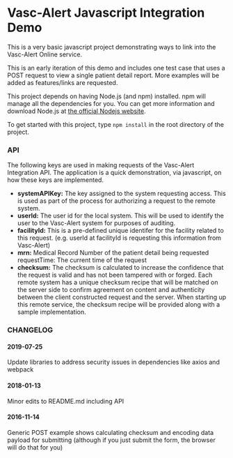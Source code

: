 # Vasc-Alert Javascript Integration Demo

This is a very basic javascript project demonstrating ways to link into the Vasc-Alert Online service.

This is an early iteration of this demo and includes one test case that uses a POST request to view a single patient detail report.
More examples will be added as features/links are requested.

This project depends on having Node.js (and npm) installed. npm will manage all the dependencies for you. You can get more information
and download Node.js at [the official Nodejs website](https://nodejs.org/ "Official Nodejs Website").

To get started with this project, type ```npm install``` in the root directory of the project.

### API

The following keys are used in making requests of the Vasc-Alert Integration API. The application is a quick demonstration, via javascript, on how these keys are implemented.

* **systemAPIKey:** The key assigned to the system requesting access. This is used as part of the process for authorizing a request to the remote system.
* **userId:** The user id for the local system. This will be used to identify the user to the Vasc-Alert system for purposes of auditing.
* **facilityId:** This is a pre-defined unique identifer for the facility related to this request. (e.g. userId at facilityId is requesting this information from Vasc-Alert)
* **mrn:** Medical Record Number of the patient detail being requested
requestTime: The current time of the request
* **checksum:** The checksum is calculated to increase the confidence that the request is valid and has not been tampered with or forged. Each remote system has a unique checksum recipe that will be matched on the server side to confirm agreement on content and authenticity between the client constructed request and the server. When starting up this remote service, the checksum recipe will be provided along with a sample implementation.



### CHANGELOG

#### 2019-07-25

Update libraries to address security issues in dependencies like axios and webpack

#### 2018-01-13

Minor edits to README.md including API

#### 2016-11-14

Generic POST example shows calculating checksum and encoding data payload for submitting (although if you just submit the form,
the browser will do that for you)
